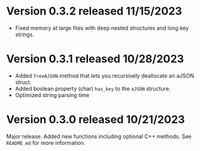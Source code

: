 # Version 0.3.2 released 11/15/2023
- Fixed memory at large files with deep nested structures and long key strings.

# Version 0.3.1 released 10/28/2023
- Added `freeAJSON` method that lets you recursively deallocate an aJSON struct.
- Added boolean property (char) `has_key` to the `aJSON` structure.
- Optimized string parsing time

# Version 0.3.0 released 10/21/2023
Major release. Added new functions including optional C++ methods. See `README.md` for more information.